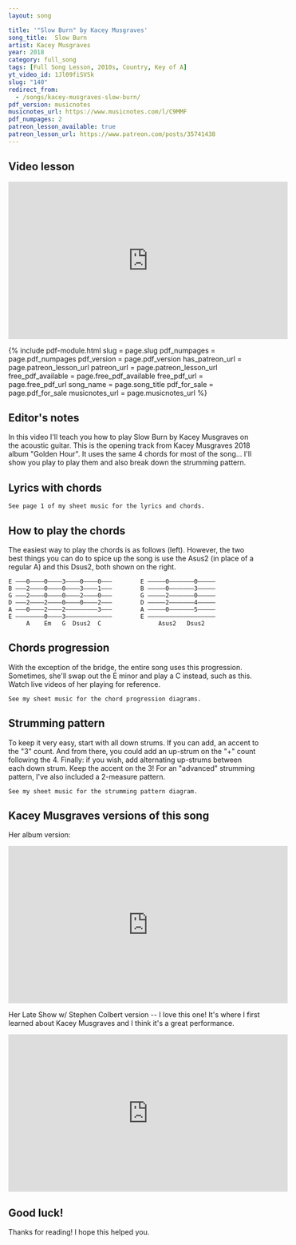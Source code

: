 ```yaml
---
layout: song

title: '"Slow Burn" by Kacey Musgraves'
song_title:  Slow Burn
artist: Kacey Musgraves
year: 2018
category: full_song
tags: [Full Song Lesson, 2010s, Country, Key of A]
yt_video_id: 1Jl09fiSVSk
slug: "140"
redirect_from:
  - /songs/kacey-musgraves-slow-burn/
pdf_version: musicnotes
musicnotes_url: https://www.musicnotes.com/l/C9MMF
pdf_numpages: 2
patreon_lesson_available: true
patreon_lesson_url: https://www.patreon.com/posts/35741438
---
```


## Video lesson

<iframe width="560" height="315" src="https://www.youtube.com/embed/1Jl09fiSVSk?showinfo=0" frameborder="0" allowfullscreen></iframe>

{% include pdf-module.html slug = page.slug pdf_numpages = page.pdf_numpages pdf_version = page.pdf_version has_patreon_url = page.patreon_lesson_url patreon_url = page.patreon_lesson_url free_pdf_available = page.free_pdf_available free_pdf_url = page.free_pdf_url song_name = page.song_title pdf_for_sale = page.pdf_for_sale musicnotes_url = page.musicnotes_url %}

## Editor's notes

In this video I'll teach you how to play Slow Burn by Kacey Musgraves on the acoustic guitar. This is the opening track from Kacey Musgraves 2018 album "Golden Hour". It uses the same 4 chords for most of the song... I'll show you play to play them and also break down the strumming pattern.

## Lyrics with chords

    See page 1 of my sheet music for the lyrics and chords.

<!-- INTRO
    A . . . Em . . . G . . . Dsus2 . . . x2

VERSE
    A                Em           G                        Dsus2    A Em G Dsus2
    Born in a hurry, always late, haven't been early since '88
       A          Em             G                    Dsus2            A Em G Dsus2
    Texas is hot, I can be cold, Grandma cried when I pierced my nose
    A                Em
    Good in a glass, good on green...
    G                             Dsus2                A Em G
    Good when you're putting your hands all over me

CHORUS
        Dsus2              A           Em   G
        I'm alright with a slow burn-------
        Dsus2                   A            E   G   Dsus2
        Taking my time, let the world turn-----------
                  A                   Em            
        I'm gonna do it my way, it'll be alright...
        G                         Dsus2
        If we burn it down and it takes all night
               A            Em    G    Dsus2
        It's a slow burn---------------------- yeah

            [BREAK:   A-Em-G-Dsus2  ]

       A              Em                  
    In Tennessee, the sun's goin' down...
        G                   Dsus2               A Em G Dsus2
    But in Beijing, they're heading out to work
                  A                         Em
    You know, the bar down the street don't close for an hour...
    G                      Dsus2                     A     Em  G  
    We should take a walk..... and look at all the flowers

        Dsus2              A           Em   G
        I'm alright with a slow burn-------
        Dsus2                   A            E   G   Dsus2
        Taking my time, let the world turn-----------
                  A                   Em            
        I'm gonna do it my way, it'll be alright...
        G                         Dsus2
        If we burn it down and it takes all night
               A            Em    G    Dsus2
        It's a slow burn----------------------

            C                              Em    
            ...Mmmmm, whatever feels good.......
            A     Em   G   Dsus2    A     Em   G   Dsus2  
            Ahhhh......             Ahhhh......             (repeat "ahh" 4x)

      [BREAK: A-Em-G-Dsus2 x2, with lighter strumming]

    A         Em                   G                   
    Old soul, waiting my turn... I know a few things...
             Dsus2              A     Em   G    
    ...but I still got a lot to learn
       Dsus2              A          Em   G    Dsus2
    So I'm alright with a slow burn-----------
    A          Em   G    Dsus2     A          Em   G    Dsus2    
    Slow burn---------             Slow burn---------           
                                                (repeat, end on Asus2) -->

## How to play the chords

The easiest way to play the chords is as follows (left). However, the two best things you can do to spice up the song is use the Asus2 (in place of a regular A) and this Dsus2, both shown on the right.

    E –––0––––0––––3––––0––––0–––        E –––––0–––––––0–––––
    B –––2––––0––––0––––3––––1–––        B –––––0–––––––3–––––
    G –––2––––0––––0––––2––––0–––        G –––––2–––––––0–––––
    D –––2––––2––––0––––0––––2–––        D –––––2–––––––4–––––
    A –––0––––2––––2–––––––––3–––        A –––––0–––––––5–––––
    E ––––––––0––––3–––––––––––––        E –––––––––––––––––––
         A    Em   G  Dsus2  C                Asus2   Dsus2  

## Chords progression

With the exception of the bridge, the entire song uses this progression. Sometimes, she'll swap out the E minor and play a C instead, such as this. Watch live videos of her playing for reference.

    See my sheet music for the chord progression diagrams.

<!-- 1 + 2 + 3 + 4 + 1 + 2 + 3 + 4 + 1 + 2 + 3 + 4 + 1 + 2 + 3 + 4 +
A               Em              G               Dsus2 -->



<!-- See my sheet music for the chord progression diagrams. -->

<!-- 1 + 2 + 3 + 4 + 1 + 2 + 3 + 4 + 1 + 2 + 3 + 4 + 1 + 2 + 3 + 4 +
A               C               G               Dsus2 -->

## Strumming pattern

To keep it very easy, start with all down strums. If you can add, an accent to the "3" count. And from there, you could add an up-strum on the "+" count following the 4. Finally: if you wish, add alternating up-strums between each down strum. Keep the accent on the 3! For an "advanced" strumming pattern, I've also included a 2-measure pattern.

    See my sheet music for the strumming pattern diagram.


## Kacey Musgraves versions of this song

Her album version:

<iframe width="560" height="315" src="https://www.youtube.com/embed/NC7cmWkBoz4?showinfo=0" frameborder="0" allowfullscreen></iframe>

Her Late Show w/ Stephen Colbert version  -- I love this one! It's where I first learned about Kacey Musgraves and I think it's a great performance.

<iframe width="560" height="315" src="https://www.youtube.com/embed/zIYqhhUNanA?showinfo=0" frameborder="0" allowfullscreen></iframe>

## Good luck!

Thanks for reading! I hope this helped you.

